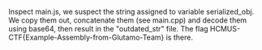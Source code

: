 Inspect main.js, we suspect the string assigned to variable serialized_obj. We copy them out, concatenate them (see main.cpp) and decode them using base64, then result in the "outdated_str" file. The flag HCMUS-CTF{Example-Assembly-from-Glutamo-Team} is there.